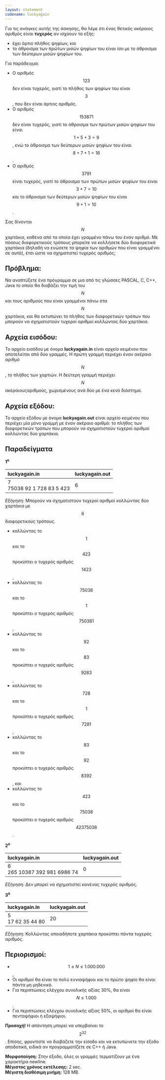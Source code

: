 ```yaml
---
layout: statement
codename: luckyagain
---
```


Για τις ανάγκες αυτής της άσκησης, θα λέμε ότι ένας θετικός ακέραιος αριθμός είναι **τυχερός** αν ισχύουν τα εξής:
 - έχει άρτιο πλήθος ψηφίων, και
 - το άθροισμα των πρώτων μισών ψηφίων του είναι ίσο με το άθροισμα των δεύτερων μισών ψηφίων του.

Για παράδειγμα:
 - Ο αριθμός $$123$$ δεν είναι τυχερός, γιατί το πλήθος των ψηφίων του είναι $$3$$, που δεν είναι άρτιος αριθμός.
 - Ο αριθμός $$153871$$ δεν είναι τυχερός, γιατί το άθροισμα των πρώτων μισών ψηφίων του είναι $$1+5+3=9$$, ενώ το άθροισμα των δεύτερων μισών ψηφίων του είναι $$8+7+1=16$$.
 - Ο αριθμός $$3791$$ είναι τυχερός, γιατί το άθροισμα των πρώτων μισών ψηφίων του είναι $$3+7=10$$ και το άθροισμα των δεύτερων μισών ψηφίων του είναι $$9+1=10$$.

Σας δίνονται $$N$$ χαρτάκια, καθένα από τα οποία έχει γραμμένο πάνω του έναν αριθμό. Με πόσους διαφορετικούς τρόπους μπορείτε να κολλήσετε δύο διαφορετικά χαρτάκια (δηλαδή να ενώσετε τα ψηφία των αριθμών που είναι γραμμένοι σε αυτά), έτσι ώστε να σχηματιστεί τυχερός αριθμός;

## Πρόβλημα:
Να αναπτύξετε ένα πρόγραμμα σε μια από τις γλώσσες PASCAL, C, C++, Java το οποίο θα διαβάζει την τιμή του $$N$$ και τους αριθμούς που είναι γραμμένοι πάνω στα $$N$$ χαρτάκια, και θα εκτυπώνει το πλήθος των διαφορετικών τρόπων που μπορούν να σχηματιστούν τυχεροί αριθμοί κολλώντας δύο χαρτάκια.

## Αρχεία εισόδου:
Το αρχείο εισόδου με όνομα **luckyagain.in** είναι αρχείο κειμένου που αποτελείται από δύο γραμμές. Η πρώτη γραμμή περιέχει έναν ακέραιο αριθμό $$N$$, το πλήθος των χαρτιών. Η δεύτερη γραμμή περιέχει $$N$$ ακέραιουςαριθμούς, χωρισμένους ανά δύο με ένα κενό διάστημα.

## Αρχεία εξόδου:
Το αρχείο εξόδου με όνομα **luckyagain.out** είναι αρχείο κειμένου που περιέχει μία μόνο γραμμή με έναν ακέραιο αριθμό: το πλήθος των διαφορετικών τρόπων που μπορούν να σχηματιστούν τυχεροί αριθμοί κολλώντας δύο χαρτάκια.

## Παραδείγματα

**1<sup>o</sup>**

| **luckyagain.in**      | **luckyagain.out** |
| :--- | :--- |
| 7<br>75038 92 1 728 83 5 423 | 6 |

*Εξήγηση:* Μπορούν να σχηματιστούν τυχεροί αριθμοί κολλώντας δύο χαρτάκια με $$6$$ διαφορετικούς τρόπους.
 - κολλώντας το $$1$$ και το $$423$$ προκύπτει ο τυχερός αριθμός $$1423$$,
 - κολλώντας το $$75038$$ και το $$1$$ προκύπτει ο τυχερός αριθμός $$750381$$,
 - κολλώντας το $$92$$ και το $$83$$ προκύπτει ο τυχερός αριθμός $$9283$$,
 - κολλώντας το $$728$$ και το $$1$$ προκύπτει ο τυχερός αριθμός $$7281$$,
 - κολλώντας το $$83$$ και το $$92$$ προκύπτει ο τυχερός αριθμός $$8392$$, και
 - κολλώντας το $$423$$ και το $$75038$$ προκύπτει ο τυχερός αριθμός $$42375038$$.
 
**2<sup>o</sup>**
 
| **luckyagain.in**      | **luckyagain.out** |
| :--- | :--- |
| 6<br>265 10387 392 981 6986 74 | 0 |

*Εξήγηση:* Δεν μπορεί να σχηματιστεί κανένας τυχερός αριθμός.

**3<sup>o</sup>**

| **luckyagain.in**      | **luckyagain.out** |
| :--- | :--- |
| 5<br>17 62 35 44 80 | 20 |

*Εξήγηση:* Κολλώντας οποιαδήποτε χαρτάκια προκύπτει πάντα τυχερός αριθμός.

## Περιορισμοί:
 - $$1 \leq N \leq 1.000.000$$,
 - Οι αριθμοί θα είναι το πολύ εννιαψήφιοι και το πρώτο ψηφίο θα είναι πάντα μη μηδενικό.
 - Για περιπτώσεις ελέγχου συνολικής αξίας 30%, θα είναι $$N \leq 1.000$$.
 - Για περιπτώσεις ελέγχου συνολικής αξίας 50%, οι αριθμοί θα είναι πενταψήφιοι ή εξαψήφιοι.
 
**Προσοχή!** Η απάντηση μπορεί να υπερβαίνει το $$2^{32}$$. Επίσης, φροντίστε να διαβάζετε την είσοδο και να εκτυπώνετε την έξοδο αποδοτικά, ειδικά αν προγραμματίζετε σε C++ ή Java.

**Μορφοποίηση:** Στην έξοδο, όλες οι γραμμές τερματίζουν με ένα χαρακτήρα newline.<br>
**Μέγιστος χρόνος εκτέλεσης:** 2 sec.<br>
**Μέγιστη διαθέσιμη μνήμη:** 128 MB.
